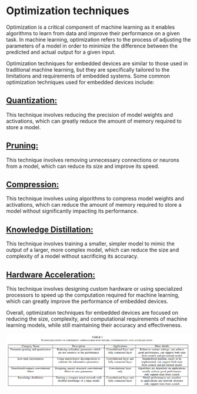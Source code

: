 # Optimization techniques

Optimization is a critical component of machine learning as it enables algorithms to learn from data and improve their performance on a given task. In machine learning, optimization refers to the process of adjusting the parameters of a model in order to minimize the difference between the predicted and actual output for a given input.

Optimization techniques for embedded devices are similar to those used in traditional machine learning, but they are specifically tailored to the limitations and requirements of embedded systems. Some common optimization techniques used for embedded devices include:

## [Quantization:](page7.md)

This technique involves reducing the precision of model weights and activations, which can greatly reduce the amount of memory required to store a model.

## [Pruning:](page6.md)

This technique involves removing unnecessary connections or neurons from a model, which can reduce its size and improve its speed.

## [Compression:](page9.md)

This technique involves using algorithms to compress model weights and activations, which can reduce the amount of memory required to store a model without significantly impacting its performance.

## [Knowledge Distillation:](page8.md)

This technique involves training a smaller, simpler model to mimic the output of a larger, more complex model, which can reduce the size and complexity of a model without sacrificing its accuracy.

## [Hardware Acceleration:](page10.md)

This technique involves designing custom hardware or using specialized processors to speed up the computation required for machine learning, which can greatly improve the performance of embedded devices.

Overall, optimization techniques for embedded devices are focused on reducing the size, complexity, and computational requirements of machine learning models, while still maintaining their accuracy and effectiveness.

![comparision](images\summary_opt_techniques.png)
